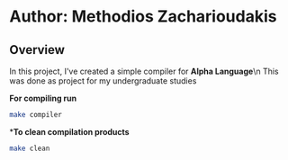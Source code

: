 # Author: Methodios Zacharioudakis

## Overview
In this project, I've created a simple compiler for **Alpha Language**\n
This was done as project for my undergraduate studies

**For compiling run**
```sh
make compiler
```

***To clean compilation products**
```sh
make clean
```
